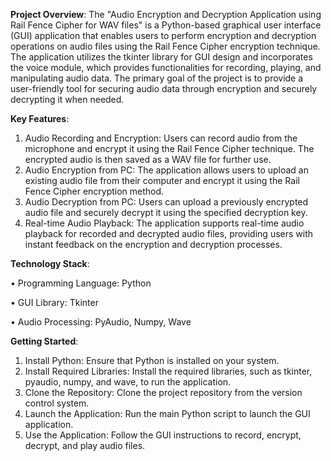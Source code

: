 **Project Overview**: The "Audio Encryption and Decryption Application using Rail Fence Cipher for WAV files" is a Python-based graphical user interface (GUI) application that enables users to perform encryption and decryption operations on audio files using the Rail Fence Cipher encryption technique. The application utilizes the tkinter library for GUI design and incorporates the voice module, which provides functionalities for recording, playing, and manipulating audio data. The primary goal of the project is to provide a user-friendly tool for securing audio data through encryption and securely decrypting it when needed.

**Key Features**:
1.	Audio Recording and Encryption: Users can record audio from the microphone and encrypt it using the Rail Fence Cipher technique. The encrypted audio is then saved as a WAV file for further use.
2.	Audio Encryption from PC: The application allows users to upload an existing audio file from their computer and encrypt it using the Rail Fence Cipher encryption method.
3.	Audio Decryption from PC: Users can upload a previously encrypted audio file and securely decrypt it using the specified decryption key.
4.	Real-time Audio Playback: The application supports real-time audio playback for recorded and decrypted audio files, providing users with instant feedback on the encryption and decryption processes.

**Technology Stack**:

•	Programming Language: Python

•	GUI Library: Tkinter

•	Audio Processing: PyAudio, Numpy, Wave

**Getting Started**:
1.	Install Python: Ensure that Python is installed on your system.
2.	Install Required Libraries: Install the required libraries, such as tkinter, pyaudio, numpy, and wave, to run the application.
3.	Clone the Repository: Clone the project repository from the version control system.
4.	Launch the Application: Run the main Python script to launch the GUI application.
5.	Use the Application: Follow the GUI instructions to record, encrypt, decrypt, and play audio files.
